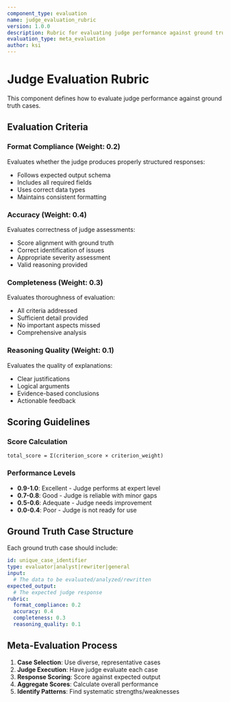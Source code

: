 ```yaml
---
component_type: evaluation
name: judge_evaluation_rubric
version: 1.0.0
description: Rubric for evaluating judge performance against ground truth
evaluation_type: meta_evaluation
author: ksi
---
```


# Judge Evaluation Rubric

This component defines how to evaluate judge performance against ground truth cases.

## Evaluation Criteria

### Format Compliance (Weight: 0.2)
Evaluates whether the judge produces properly structured responses:
- Follows expected output schema
- Includes all required fields
- Uses correct data types
- Maintains consistent formatting

### Accuracy (Weight: 0.4)
Evaluates correctness of judge assessments:
- Score alignment with ground truth
- Correct identification of issues
- Appropriate severity assessment
- Valid reasoning provided

### Completeness (Weight: 0.3)
Evaluates thoroughness of evaluation:
- All criteria addressed
- Sufficient detail provided
- No important aspects missed
- Comprehensive analysis

### Reasoning Quality (Weight: 0.1)
Evaluates the quality of explanations:
- Clear justifications
- Logical arguments
- Evidence-based conclusions
- Actionable feedback

## Scoring Guidelines

### Score Calculation
```
total_score = Σ(criterion_score × criterion_weight)
```

### Performance Levels
- **0.9-1.0**: Excellent - Judge performs at expert level
- **0.7-0.8**: Good - Judge is reliable with minor gaps
- **0.5-0.6**: Adequate - Judge needs improvement
- **0.0-0.4**: Poor - Judge is not ready for use

## Ground Truth Case Structure

Each ground truth case should include:
```yaml
id: unique_case_identifier
type: evaluator|analyst|rewriter|general
input:
  # The data to be evaluated/analyzed/rewritten
expected_output:
  # The expected judge response
rubric:
  format_compliance: 0.2
  accuracy: 0.4
  completeness: 0.3
  reasoning_quality: 0.1
```

## Meta-Evaluation Process

1. **Case Selection**: Use diverse, representative cases
2. **Judge Execution**: Have judge evaluate each case
3. **Response Scoring**: Score against expected output
4. **Aggregate Scores**: Calculate overall performance
5. **Identify Patterns**: Find systematic strengths/weaknesses